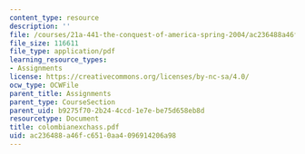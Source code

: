 ```yaml
---
content_type: resource
description: ''
file: /courses/21a-441-the-conquest-of-america-spring-2004/ac236488a46fc6510aa4096914206a98_colombianexchass.pdf
file_size: 116611
file_type: application/pdf
learning_resource_types:
- Assignments
license: https://creativecommons.org/licenses/by-nc-sa/4.0/
ocw_type: OCWFile
parent_title: Assignments
parent_type: CourseSection
parent_uid: b9275f70-2b24-4ccd-1e7e-be75d658eb8d
resourcetype: Document
title: colombianexchass.pdf
uid: ac236488-a46f-c651-0aa4-096914206a98
---
```

